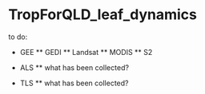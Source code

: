 # TropForQLD_leaf_dynamics

to do:  
* GEE 
** GEDI 
** Landsat 
** MODIS 
** S2 

* ALS 
** what has been collected? 


* TLS 
** what has been collected?


